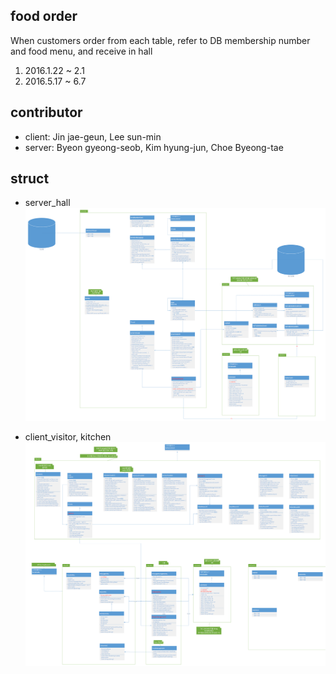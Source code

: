 ## food order
When customers order from each table, refer to DB membership number and food menu, and receive in hall
1. 2016.1.22 ~ 2.1
2. 2016.5.17 ~ 6.7

## contributor
- client: Jin jae-geun, Lee sun-min
- server: Byeon gyeong-seob, Kim hyung-jun, Choe Byeong-tae

## struct
- server_hall
![serverimg](./docimg/kitchenOrder_server.PNG)

- client_visitor, kitchen
![clientimg](./docimg/kitchenOrder_client.PNG)
